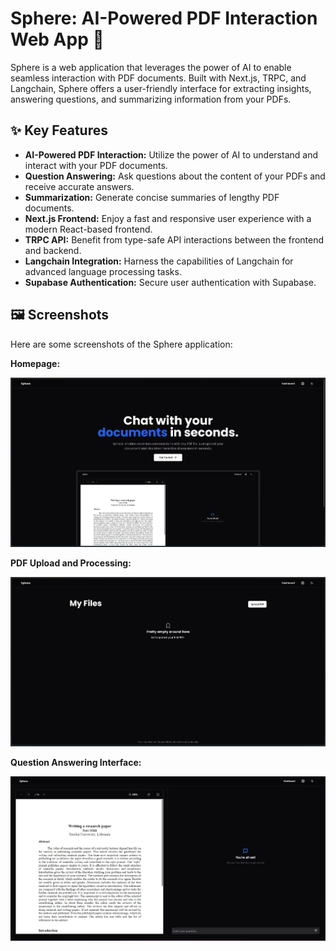 
# Sphere: AI-Powered PDF Interaction Web App 🚀

Sphere is a web application that leverages the power of AI to enable seamless interaction with PDF documents. Built with Next.js, TRPC, and Langchain, Sphere offers a user-friendly interface for extracting insights, answering questions, and summarizing information from your PDFs.

## ✨ Key Features

*   **AI-Powered PDF Interaction:** Utilize the power of AI to understand and interact with your PDF documents.
*   **Question Answering:** Ask questions about the content of your PDFs and receive accurate answers.
*   **Summarization:** Generate concise summaries of lengthy PDF documents.
*   **Next.js Frontend:** Enjoy a fast and responsive user experience with a modern React-based frontend.
*   **TRPC API:** Benefit from type-safe API interactions between the frontend and backend.
*   **Langchain Integration:** Harness the capabilities of Langchain for advanced language processing tasks.
*   **Supabase Authentication:** Secure user authentication with Supabase.

## 🖼️ Screenshots

Here are some screenshots of the Sphere application:

**Homepage:**

![Homepage Screenshot](./screenshots/sphere-dashboard.png)

**PDF Upload and Processing:**

![PDF Upload Screenshot](./screenshots/sphere-home.png)

**Question Answering Interface:**

![Question Answering Screenshot](./screenshots/sphere-chat.png)

